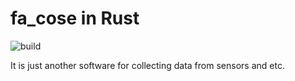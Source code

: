 # fa_cose in Rust

![build](https://github.com/harlem88/fa_cose/actions/workflows/build.yaml/badge.svg)

It is just another software for collecting data from sensors and etc.
